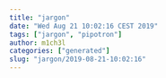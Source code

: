 ```yaml
---
title: "jargon"
date: "Wed Aug 21 10:02:16 CEST 2019"
tags: ["jargon", "pipotron"]
author: m1ch3l
categories: ["generated"]
slug: "jargon/2019-08-21-10:02:16"
---
```



